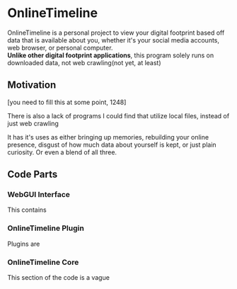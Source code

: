# OnlineTimeline

OnlineTimeline is a personal project to view your digital footprint based off data that is available about you, whether it's your social media accounts, web browser, or personal computer.  
**Unlike other digital footprint applications**, this program solely runs on downloaded data, not web crawling(not yet, at least)

## Motivation

[you need to fill this at some point, 1248]

There is also a lack of programs I could find that utilize local files, instead of just web crawling

It has it's uses as either bringing up memories, rebuilding your online presence, disgust of how much data about yourself is kept, or just plain curiosity. Or even a blend of all three.

## Code Parts

### WebGUI Interface

This contains 

### OnlineTimeline Plugin

Plugins are 

### OnlineTimeline Core

This section of the code is a vague